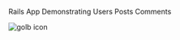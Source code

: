 Rails App Demonstrating
  Users
  Posts
  Comments

![golb icon](https://github.com/un5t0ppab13/golb/blob/master/app/assets/images/Screenshot.png)
